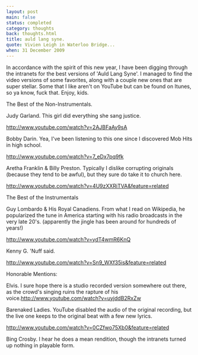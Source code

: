 ```yaml
---
layout: post
main: false
status: completed
category: thoughts
back: thoughts.html
title: auld lang syne.
quote: Vivien Leigh in Waterloo Bridge...
when: 31 December 2009
---
```


In accordance with the spirit of this new year, I have been digging through the intranets for the best versions of 'Auld Lang Syne'. I managed to find the video versions of some favorites, along with a couple new ones that are super stellar. Some that I like aren't on YouTube but can be found on Itunes, so ya know, fuck that. Enjoy, kids.

The Best of the Non-Instrumentals.

Judy Garland. This girl did everything she sang justice.

http://www.youtube.com/watch?v=2AJBFaAy9sA

Bobby Darin. Yea, I've been listening to this one since I discovered Mob Hits in high school.

http://www.youtube.com/watch?v=7_eDx7pq9fk

Aretha Franklin & Billy Preston. Typically I dislike corrupting originals (because they tend to be awful), but they sure do take it to church here.

http://www.youtube.com/watch?v=4U9zXXRiTVA&feature=related

The Best of the Instrumentals

Guy Lombardo & His Royal Canadiens. From what I read on Wikipedia, he popularized the tune in America starting with his radio broadcasts in the very late 20's. (apparently the jingle has been around for hundreds of years!)

http://www.youtube.com/watch?v=ydT4wmR6KnQ

Kenny G. 'Nuff said.

http://www.youtube.com/watch?v=Sn9_WXf35is&feature=related

Honorable Mentions:

Elvis. I sure hope there is a studio recorded version somewhere out there, as the crowd's singing ruins the rapture of his voice.http://www.youtube.com/watch?v=uyjddB2RxZw

Barenaked Ladies. YouTube disabled the audio of the original recording, but the live one keeps to the original beat with a few new lyrics.

http://www.youtube.com/watch?v=0CZfwo75Xb0&feature=related

Bing Crosby. I hear he does a mean rendition, though the intranets turned up nothing in playable form.